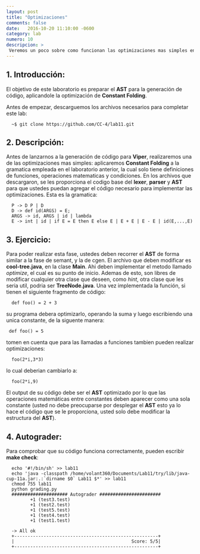 ```yaml
---
layout: post
title: "Optimizaciones"
comments: false
date:   2016-10-20 11:10:00 -0600
category: lab
numero: 10
descripcion: >
 Veremos un poco sobre como funcionan las optimizaciones mas simples en un arbol ya generado.
---
```


## 1. Introducción:

El objetivo de este laboratorio es preparar el <b>AST</b> para la generación de código, aplicandole la optimización de <b>Constant Folding</b>.

Antes de empezar, descarguemos los archivos necesarios para completar este lab:

```shell
  ~$ git clone https://github.com/CC-4/lab11.git
```

## 2. Descripción:

  Antes de lanzarnos a la generación de código para <b>Viper</b>, realizaremos una de las optimizaciones mas simples: aplicaremos <b>Constant Folding</b> a la
  gramatica empleada en el laboratorio anterior, la cual solo tiene definiciones de funciones, operaciones matematicas y condiciones. En los archivos que 
  descargaron, se les proporciona el codigo base del <b>lexer</b>, <b>parser</b> y <b>AST</b> para que ustedes puedan agregar el código necesario para 
  implementar las optimizaciones. Esta es la gramatica:

```
  P -> D P | D
  D -> def id(ARGS) = E;
  ARGS -> id, ARGS | id | lambda
  E -> int | id | if E = E then E else E | E + E | E - E | id(E,...,E)
```

## 3. Ejercicio:

Para poder realizar esta fase, ustedes deben recorrer el <b>AST</b> de forma similar a la fase de semant, y la de cgen. El archivo que deben modificar es 
<b>cool-tree.java</b>, en la clase <b>Main</b>. Ahi deben implementar el metodo llamado <i>optimize</i>, el cual es su punto de inicio. Ademas de esto, son
libres de modificar cualquier otra clase que deseen, como <i>hint</i>, otra clase que les seria util, podria ser <b>TreeNode.java</b>. Una vez implementada
la función, si tienen el siguiente fragmento de código:

```shell
  def foo() = 2 + 3
```

 su programa debera optimizarlo, operando la suma y luego escribiendo una unica constante, de la siguente manera: 

 ```shell
  def foo() = 5
```

tomen en cuenta que para las llamadas a funciones tambien pueden realizar optimizaciones:

```shell
  foo(2*i,3*3)
```

lo cual deberian cambiarlo a:

```shell
  foo(2*i,9)
```
El output de su código debe ser el <b>AST</b> optimizado  por  lo  que  las  operaciones matemáticas entre constantes  deben aparecer como una sola constante 
(usted no debe preocuparse por desplegar el <b>AST</b> esto ya lo hace el código que se le proporciona, usted solo debe modificar la estructura del <b>AST</b>).

## 4. Autograder:

Para comprobar que su código funciona correctamente, pueden escribir <b>make check</b>:

```shell
  echo '#!/bin/sh' >> lab11
  echo 'java -classpath /home/volant360/Documents/Lab11/try/lib/java-cup-11a.jar:.:`dirname $0` Lab11 $*' >> lab11
  chmod 755 lab11
  python grading.py
  ##################### Autograder #######################
         +1 (test3.test)
         +1 (test2.test)
         +1 (test5.test)
         +1 (test4.test)
         +1 (test1.test)

  -> All ok
  +------------------------------------------------------+
  |                                            Score: 5/5|
  +------------------------------------------------------+

```
